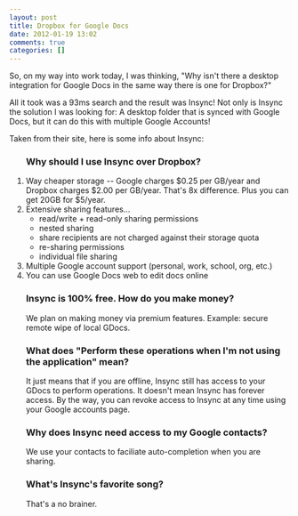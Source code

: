 ```yaml
---
layout: post
title: Dropbox for Google Docs
date: 2012-01-19 13:02
comments: true
categories: []
---
```

So, on my way into work today, I was thinking, "Why isn't there a desktop integration for Google Docs in the same way there is one for Dropbox?"

All it took was a 93ms search and the result was Insync! Not only is Insync the solution I was looking for: A desktop folder that is synced with Google Docs, but it can do this with multiple Google Accounts!

Taken from their site, here is some info about Insync:
<h3 style="padding-left: 30px;">Why should I use Insync over Dropbox?</h3>
<ol style="padding-left: 30px;">
	<li>Way cheaper storage -- Google charges $0.25 per GB/year and Dropbox charges $2.00 per GB/year. That's 8x difference. Plus you can get 20GB for $5/year.</li>
	<li>Extensive sharing features...
<ul>
	<li>read/write + read-only sharing permissions</li>
	<li>nested sharing</li>
	<li>share recipients are not charged against their storage quota</li>
	<li>re-sharing permissions</li>
	<li>individual file sharing</li>
</ul>
</li>
	<li>Multiple Google account support (personal, work, school, org, etc.)</li>
	<li>You can use Google Docs web to edit docs online</li>
</ol>
<h3 style="padding-left: 30px;">Insync is 100% free. How do you make money?</h3>
<p style="padding-left: 30px;">We plan on making money via premium features. Example: secure remote wipe of local GDocs.</p>

<h3 style="padding-left: 30px;">What does "Perform these operations when I'm not using the application" mean?</h3>
<p style="padding-left: 30px;">It just means that if you are offline, Insync still has access to your GDocs to perform operations. It doesn't mean Insync has forever access. By the way, you can revoke access to Insync at any time using your Google accounts page.</p>

<h3 style="padding-left: 30px;">Why does Insync need access to my Google contacts?</h3>
<p style="padding-left: 30px;">We use your contacts to faciliate auto-completion when you are sharing.</p>

<h3 style="padding-left: 30px;">What's Insync's favorite song?</h3>
<p style="padding-left: 30px;">That's a no brainer.</p>
